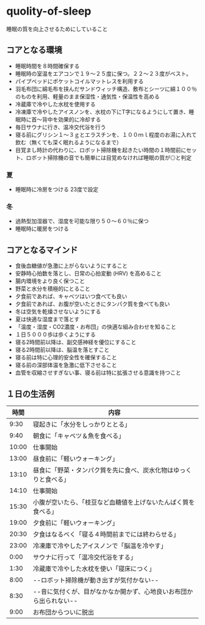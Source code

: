 # quolity-of-sleep

睡眠の質を向上させるためにしていること



## コアとなる環境

* 睡眠時間を８時間確保する
* 睡眠時の室温をエアコンで１９～２５度に保つ。２２～２３度がベスト。
* パイプベッドにポケットコイルマットレスを利用する
* 羽毛布団に綿毛布を挟んだサンドウィッチ構造、敷布とシーツに綿１００％のものを利用、軽量のまま保湿性・通気性・保温性を高める
* 冷蔵庫で冷やした水枕を使用する
* 冷凍庫で冷やしたアイスノンを、水枕の下にT字になるようにして置き、睡眠時に首～背中を効果的に冷却する
* 毎日サウナに行き、温冷交代浴を行う
* 寝る前にグリシン１～３ｇとエラスチンを、１００ｍｌ程度のお湯に入れて飲む（無くても深く眠れるようになるまで）
* 目覚まし時計の代わりに、ロボット掃除機を起きたい時間の１時間前にセット、ロボット掃除機の音でも簡単には目覚めなければ睡眠の質が◎と判定

### 夏
* 睡眠時に冷房をつける 23度で設定


### 冬

* 過熱型加湿器で、湿度を可能な限り５０～６０％に保つ
* 睡眠時に暖房をつける


## コアとなるマインド

* 食後血糖値が急激に上がらないようにすること
* 安静時心拍数を落とし、日常の心拍変動 (HRV) を高めること
* 腸内環境をより良く保つこと
* 野菜と水分を積極的にとること
* 夕食前であれば、キャベツはいつ食べても良い
* 夕食前であれば、お腹が空いたときにタンパク質を食べても良い
* 冬は空気を乾燥させないようにする
* 夏は快適な湿度まで落とす
* 「温度・湿度・CO2濃度・お布団」の快適な組み合わせを知ること
* １日５０００歩は歩くようにする
* 寝る2時間前以降は、副交感神経を優位にすること
* 寝る2時間前以降は、脳温を落とすこと
* 寝る前は特に心理的安全性を確保すること
* 寝る前の深部体温を急激に低下させること
* 血管を収縮させすぎない事、寝る前は特に拡張させる意識を持つこと


## １日の生活例

| 時間  | 内容                                                         |
| ----- | ------------------------------------------------------------ |
| 9:30 | 寝起きに「水分をしっかりととる」                            |
| 9:40 | 朝食に「キャベツ＆魚を食べる」                           |
| 10:00 | 仕事開始                                                     |
| 13:00 | 昼食前に「軽いウォーキング」                       |
| 13:10 | 昼食に「野菜・タンパク質を先に食べ、炭水化物はゆっくりと食べる」 |
| 14:10 | 仕事開始                                                     |
| 15:30 | 小腹が空いたら、「枝豆など血糖値を上げないたんぱく質を食べる」          |
| 19:00 | 夕食前に「軽いウォーキング」                                 |
| 20:30 | 夕食はなるべく「寝る４時間前までには終わらせる」                     |
| 23:00 | 冷凍庫で冷やしたアイスノンで「脳温を冷やす」 |
| 0:00 | サウナに行って「温冷交代浴をする」                                   |
| 1:30  | 冷蔵庫で冷やした水枕を使い「寝床につく」           |
| 8:00  | --ロボット掃除機が動き出すが気付かない--           |
| 8:30  | --音に気付くが、目がなかなか開かず、心地良いお布団から出られない--            |
| 9:00  | お布団からついに脱出           |


